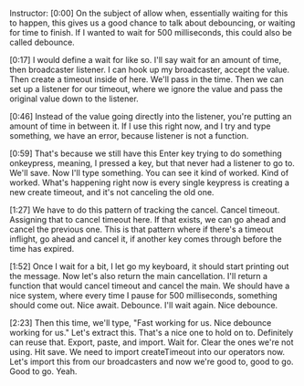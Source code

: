 Instructor: [0:00] On the subject of allow when, essentially waiting for this to happen, this gives us a good chance to talk about debouncing, or waiting for time to finish. If I wanted to wait for 500 milliseconds, this could also be called debounce.

[0:17] I would define a wait for like so. I'll say wait for an amount of time, then broadcaster listener. I can hook up my broadcaster, accept the value. Then create a timeout inside of here. We'll pass in the time. Then we can set up a listener for our timeout, where we ignore the value and pass the original value down to the listener.

[0:46] Instead of the value going directly into the listener, you're putting an amount of time in between it. If I use this right now, and I try and type something, we have an error, because listener is not a function.

[0:59] That's because we still have this Enter key trying to do something onkeypress, meaning, I pressed a key, but that never had a listener to go to. We'll save. Now I'll type something. You can see it kind of worked. Kind of worked. What's happening right now is every single keypress is creating a new create timeout, and it's not canceling the old one.

[1:27] We have to do this pattern of tracking the cancel. Cancel timeout. Assigning that to cancel timeout here. If that exists, we can go ahead and cancel the previous one. This is that pattern where if there's a timeout inflight, go ahead and cancel it, if another key comes through before the time has expired.

[1:52] Once I wait for a bit, I let go my keyboard, it should start printing out the message. Now let's also return the main cancellation. I'll return a function that would cancel timeout and cancel the main. We should have a nice system, where every time I pause for 500 milliseconds, something should come out. Nice await. Debounce. I'll wait again. Nice debounce.

[2:23] Then this time, we'll type, "Fast working for us. Nice debounce working for us." Let's extract this. That's a nice one to hold on to. Definitely can reuse that. Export, paste, and import. Wait for. Clear the ones we're not using. Hit save. We need to import createTimeout into our operators now. Let's import this from our broadcasters and now we're good to, good to go. Good to go. Yeah.

